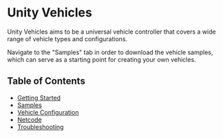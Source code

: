 # Unity Vehicles

Unity Vehicles aims to be a universal vehicle controller that covers a wide range of vehicle types and configurations.

Navigate to the "Samples" tab in order to download the vehicle samples, which can serve as a starting point for creating your own vehicles.



## Table of Contents
* [Getting Started](./Documentation~/getting-started.md)
* [Samples](./Documentation~/samples.md)
* [Vehicle Configuration](./Documentation~/vehicle-configuration.md)
* [Netcode](./Documentation~/networking.md)
* [Troubleshooting](./Documentation~/troubleshooting.md)
